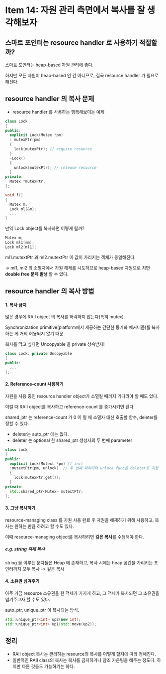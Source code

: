 # Item 14: 자원 관리 측면에서 복사를 잘 생각해보자

## 스마트 포인터는 resource handler 로 사용하기 적절할까?

스마트 포인터는 heap-based 자원 관리에 좋다.

하지만 모든 자원이 heap-based 인 건 아니므로, 결국 resource handler 가 필요로 해진다.

## resource handler 의 복사 문제

- resource handler 를 사용하는 행복해보이는 예제

```c++
class Lock 
{
public:
  explicit Lock(Mutex *pm) 
  : mutexPtr(pm)
  {
    lock(mutexPtr); // acquire resource
  }
  ~Lock()
  {
    unlock(mutexPtr); // release resource
  }
private:
  Mutex *mutexPtr; 
};
```

```c++
void f()
{
  Mutex m;
  Lock ml(&m);
  ...
}
```

만약 Lock object를 복사하면 어떻게 될까?

```c++
Mutex m;
Lock ml1(&m);
Lock ml2(ml1);
```

ml1.mutextPtr 과 ml2.mutextPtr 이 값이 가리키는 객체가 동일해진다.

-> ml1, ml2 의 소멸자에서 자원 해제를 시도하므로 heap-based 자원으로 치면 **double free 문제 발생** 할 수 있다.



## resource handler 의 복사 방법

#### 1. 복사 금지

많은 경우에 RAII object 의 복사를 허락하지 않는다(특히 mutex).

Synchronization primitive(platform에서 제공하는 간단한 동기화 메커니즘)를 복사하는 게 거의 허용되지 않기 때문

복사를 막고 싶다면 Uncopyable 을 private 상속받자!

```c++
class Lock: private Uncopyable
{
public:
  ...
};
```

#### 2. Reference-count 사용하기

자원을 사용 중인 resource handler object가 소멸될 때까지 기다려야 할 때도 있다.

이럴 때 RAII object를 복사하고 reference-count 를 증가시키면 된다.

shared_ptr 는 reference-count 가 0 이 될 때 소멸자 대신 호출할 함수, deleter를 정할 수 있다.

- deleter는 auto_ptr 에는 없다.
- deleter 는 optional 한 shared_ptr 생성자의 두 번째 parameter

```c++
class Lock
{
public:
  explicit Lock(Mutext *pm) // init
  :mutextPtr(pm, unlock)  // 두 번째 파라미터 unlock func를 deleter로 지정
  {
    lock(mutexPtr.get());
  }
private:
  std::shared_ptr<Mutex> mutextPtr;
};
```

#### 3. 그냥 복사하기

resource-managing class 를 자원 사용 완료 후 자원을 해제하기 위해 사용하고, 복사는 원하는 만큼 하려고 할 수도 있다.

이때 resource-managing object를 복사하려면 **깊은 복사**를 수행해야 한다.

##### e.g. string 객체 복사

string 을 이루는 문자들은 Heap 에 존재하고, 복사 시에는 heap 공간을 가리키는 포인터까지 모두 복사 -> 깊은 복사

#### 4. 소유권 넘겨주기

아주 가끔 resource 소유권을 한 객체가 가지게 하고, 그 객체가 복사되면 그 소유권을 넘겨주고자 할 수도 있다.

auto_ptr, unique_ptr 이 복사되는 방식.

```c++
std::unique_ptr<int> up2(new int);
std::unique_ptr<int> up1(std::move(up2));
```



## 정리

- RAII object 복사는 관리하는 resource의 복사를 어떻게 할지에 따라 정해진다.
- 일반적인 RAII class의 복사는 복사를 금지하거나 참조 카운팅을 해주는 정도다. 하지만 다른 것들도 가능하기는 하다.

